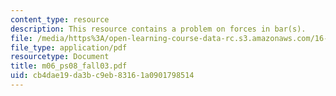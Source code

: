 ```yaml
---
content_type: resource
description: This resource contains a problem on forces in bar(s).
file: /media/https%3A/open-learning-course-data-rc.s3.amazonaws.com/16-01-unified-engineering-i-ii-iii-iv-fall-2005-spring-2006/cb4dae19da3bc9eb83161a0901798514_m06_ps08_fall03.pdf
file_type: application/pdf
resourcetype: Document
title: m06_ps08_fall03.pdf
uid: cb4dae19-da3b-c9eb-8316-1a0901798514
---
```


